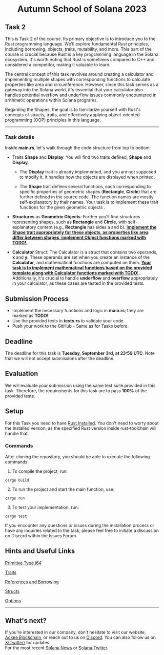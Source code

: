 
<div align="center">

# Autumn School of Solana 2023
</div>

## Task 2
This is Task 2 of the course. Its primary objective is to introduce you to the Rust programming language. We'll explore fundamental Rust principles, including borrowing, objects, traits, mutability, and more. This part of the course is crucial because Rust is a key programming language in the Solana ecosystem. It's worth noting that Rust is sometimes compared to C++ and considered a competitor, making it valuable to learn.

The central concept of this task revolves around creating a calculator and implementing multiple shapes with corresponding functions to calculate properties like area and circumference. However, since this task serves as a gateway into the Solana world, it's essential that your calculator also handles potential overflow and underflow issues commonly encountered in arithmetic operations within Solana programs.

Regarding the Shapes, the goal is to familiarize yourself with Rust's concepts of structs, traits, and effectively applying object-oriented programming (OOP) principles in this language.

-----

### Task details
Inside **main.rs**, let's walk through the code structure from top to bottom:

- Traits **Shape** and **Display**: You will find two traits defined, **Shape** and **Display**.
    - The **Display** trait is already implemented, and you are not supposed to modify it. It handles how the objects are displayed when printed.

    - The **Shape** trait defines several functions, each corresponding to specific properties of geometric shapes (**Rectangle**, **Circle**) that are further defined in the source code. The function names are mostly self-explanatory by their names. Your task is to implement these trait functions for the given geometric objects .

- **Structures** as **Geometric Objects**: Further you'll find structures representing shapes, such as **Rectangle** and **Circle**, with self-explanatory content (e.g., **Rectangle** has sides a and b). **<u>Implement the Shape trait appropriately for these objects, as properties like area differ between shapes, implement Object functions marked with TODO!.</u>**.

- **Calculator** Struct: The Calculator is a struct that contains two operands, **x** and **y**. These operands are set when you create an instance of the **Calculator**, and mathematical functions are computed on them. **<u>Your task is to implement mathematical functions based on the provided template along with Calculator functions marked with TODO!</u>**. Additionally, it's crucial to handle **underflow** and **overflow** appropriately in your calculator, as these cases are tested in the provided tests.


## Submission Process
- Implement the necessary functions and logic in **main.rs**; they are marked as **TODO!**
- Use the provided tests in **tests.rs** to validate your code.
- Push your work to the GitHub - Same as for Tasks before.

## Deadline
The deadline for this task is **Tuesday, September 3rd, at 23:59 UTC**. Note that we will not accept submissions after the deadline.

## Evaluation
We will evaluate your submission using the same test suite provided in this task. Therefore, the requirements for this task are to pass **100%** of the provided tests.

## Setup
For this Task you need to have [Rust Installed](https://www.rust-lang.org/tools/install). You don't need to worry about the installed version, as the specified Rust version inside rust-toolchain will handle that.

### Commands
After cloning the repository, you should be able to execute the following commands:

1. To compile the project, run:
```
cargo build
```

2. To run the project and start the main function, use:
```
cargo run
```

3. To test your implementation, run:
```
cargo test
```

If you encounter any questions or issues during the installation process or have any inquiries related to the task, please feel free to initiate a discussion on Discord within the Issues Forum.

## Hints and Useful Links
[Primitive Type i64](https://doc.rust-lang.org/std/primitive.i64.html)

[Traits](https://doc.rust-lang.org/book/ch10-02-traits.html)

[References and Borrowing](https://doc.rust-lang.org/book/ch04-02-references-and-borrowing.html?highlight=borrow#references-and-borrowing)

[Structs](https://doc.rust-lang.org/book/ch05-01-defining-structs.html)

[Options](https://doc.rust-lang.org/std/option/)

-----

## What's next?
If you're interested in our company, don't hesitate to visit our website, [Ackee Blockchain](https://ackeeblockchain.com), or reach out to us on [Discord](https://discord.gg/x7qXXnGCsa). You can also follow us on [X(Twitter)](https://twitter.com/ackeeblockchain?lang=en) for updates.\
For the most recent [Solana News](https://solana.com/news) or [Solana Twitter](https://twitter.com/solana).
